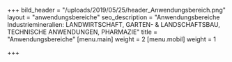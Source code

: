 +++
bild_header = "/uploads/2019/05/25/header_Anwendungsbereich.png"
layout = "anwendungsbereiche"
seo_description = "Anwendungsbereiche Industriemineralien: LANDWIRTSCHAFT, GARTEN- & LANDSCHAFTSBAU, TECHNISCHE ANWENDUNGEN, PHARMAZIE"
title = "Anwendungsbereiche"
[menu.main]
weight = 2
[menu.mobil]
weight = 1

+++
